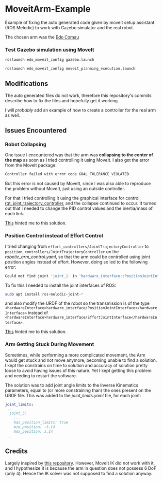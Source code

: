 # MoveitArm-Example

Example of fixing the auto generated code given by moveit setup assistant (ROS Melodic) to work with Gazebo simulator and the real robot.

The chosen arm was the [Edo Comau](https://github.com/dhiegomaga/eDO_description)

### Test Gazebo simulation using MoveIt

```bash
roslaunch edo_moveit_config gazebo.launch
```

```bash
roslaunch edo_moveit_config moveit_planning_execution.launch
```

## Modifications

The auto generated files do not work, therefore this repository's commits describe how to fix the files and hopefully get it working.

I will _probably_ add an example of how to create a controller for the real arm as well.

## Issues Encountered

### Robot Collapsing

One issue I encountered was that the arm was **collapsing to the center of the map** as soon as I tried controlling it using MoveIt. I also got the error from the MoveIt package:

```bash
Controller failed with error code GOAL_TOLERANCE_VIOLATED
```

But this error is not caused by MoveIt, since I was also able to reproduce the problem without MoveIt, just using an outside controller.

For that I tried controlling it using the graphical interface for control, [rqt_joint_trajectory_controller](http://wiki.ros.org/rqt_joint_trajectory_controller), and the collapse continued to occur. It turned out that I needed to change the PID control values and the inertia/mass of each link.

[This](https://answers.gazebosim.org//question/4102/my-robot-blows-up-when-i-launch-the-controllers-update-2/) hinted me to this solution.

### Position Control instead of Effort Control

I tried changing from `effort_controllers/JointTrajectoryController` to `position_controllers/JointTrajectoryController` on the _robotic_arm_control.yaml_, so that the arm could be controlled using joint position angles instead of effort. However, doing so led to the following error:

```bash
Could not find joint 'joint_1' in 'hardware_interface::PositionJointInterface'
```

To fix this I needed to install the joint interfaces of ROS:

```bash
sudo apt install ros-melodic-joint-*
```

and also modify the URDF of the robot so the transmission is of the type `<hardwareInterface>hardware_interface/PositionJointInterface</hardwareInterface>` instead of `<hardwareInterface>hardware_interface/EffortJointInterface</hardwareInterface>`.

[This](https://answers.ros.org/question/285977/could-not-find-resource-in-hardware_interfaceeffortjointinterface/) hinted me to this solution.

### Arm Getting Stuck During Movement

Sometimes, while performing a more complicated movement, the Arm would get stuck and not move anymore, becoming unable to find a solution. I kept the constrains on time to solution and accuracy of solution pretty loose to avoid having issues of this nature. Yet I kept getting this problem and needing to restart the software.

The solution was to add joint angle limits to the Inverse Kinematics parameters, equal to (or more constraining than) the ones present on the URDF file. This was added to the _joint_limits.yaml_ file, for each joint:

```yaml
joint_limits:
...
  joint_3:
    ...
    has_position_limits: true
    min_position: -3.14
    max_position: 3.14
...
```

## Credits

Largely inspired by [this repository](https://github.com/kkumpa/ros-robotic-arm). However, MoveIt IK did not work with it, and I hypothesize it is because the arm in question does not possess 6 DoF (only 4). Hence the IK solver was not supposed to find a solution anyway.
